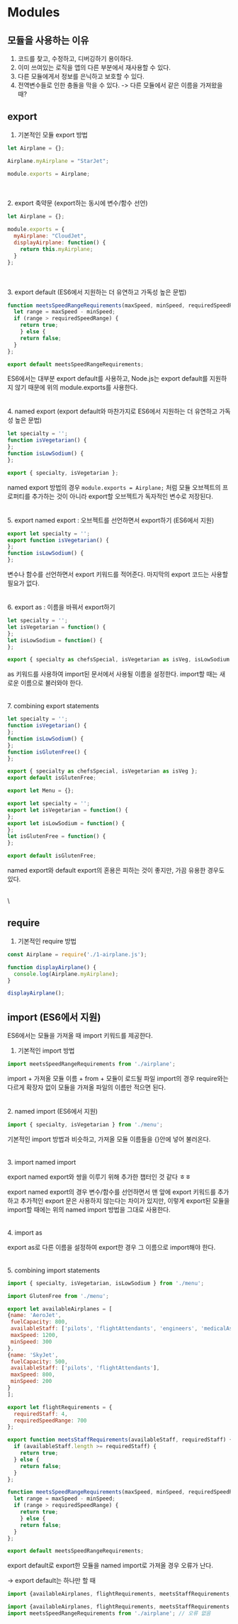 # Modules

## 모듈을 사용하는 이유

1. 코드를 찾고, 수정하고, 디버깅하기 용이하다.
2. 이미 쓰여있는 로직을 앱의 다른 부분에서 재사용할 수 있다. 
3. 다른 모듈에게서 정보를 은닉하고 보호할 수 있다.
4. 전역변수들로 인한 충돌을 막을 수 있다.    -> 다른 모듈에서 같은 이름을 가져왔을 때?

## export

1. 기본적인 모듈 export 방법
``` js
let Airplane = {};

Airplane.myAirplane = "StarJet";

module.exports = Airplane;
```
\
\
2. export 축약문 (export하는 동시에 변수/함수 선언)
``` js
let Airplane = {};

module.exports = {
  myAirplane: "CloudJet", 
  displayAirplane: function() {
    return this.myAirplane;
  }
};
```
\
\
3. export default (ES6에서 지원하는 더 유연하고 가독성 높은 문법)
``` js
function meetsSpeedRangeRequirements(maxSpeed, minSpeed, requiredSpeedRange) {
  let range = maxSpeed - minSpeed;
  if (range > requiredSpeedRange) {
    return true;
    } else {
    return false;
  }
};

export default meetsSpeedRangeRequirements;
```
ES6에서는 대부분 export default를 사용하고, Node.js는 export default를 지원하지 않기 때문에 위의 module.exports를 사용한다.
\
\
\
4. named export (export default와 마찬가지로 ES6에서 지원하는 더 유연하고 가독성 높은 문법)
``` js
let specialty = '';
function isVegetarian() {
}; 
function isLowSodium() {
}; 

export { specialty, isVegetarian };
```
named export 방법의 경우 ``` module.exports = Airplane; ``` 처럼
모듈 오브젝트의 프로퍼티를 추가하는 것이 아니라 export할 오브젝트가 독자적인 변수로 저장된다.
\
\
\
5. export named export : 오브젝트를 선언하면서 export하기 (ES6에서 지원)
``` js
export let specialty = '';
export function isVegetarian() {
}; 
function isLowSodium() {
}; 
```
변수나 함수를 선언하면서 export 키워드를 적어준다. 마지막의 export 코드는 사용할 필요가 없다.
\
\
\
6. export as : 이름을 바꿔서 export하기
``` js
let specialty = '';
let isVegetarian = function() {
}; 
let isLowSodium = function() {
}; 

export { specialty as chefsSpecial, isVegetarian as isVeg, isLowSodium };
```
as 키워드를 사용하여 import된 문서에서 사용될 이름을 설정한다.
import할 때는 새로운 이름으로 불러와야 한다.
\
\
\
7. combining export statements
``` js
let specialty = '';
function isVegetarian() {
}; 
function isLowSodium() {
}; 
function isGlutenFree() {
};

export { specialty as chefsSpecial, isVegetarian as isVeg };
export default isGlutenFree;
```



``` js
export let Menu = {};

export let specialty = '';
export let isVegetarian = function() {
}; 
export let isLowSodium = function() {
}; 
let isGlutenFree = function() {
};

export default isGlutenFree;
```
named export와 default export의 혼용은 피하는 것이 좋지만, 가끔 유용한 경우도 있다.

\
\

## require

1. 기본적인 require 방법
``` js
const Airplane = require('./1-airplane.js');

function displayAirplane() {
  console.log(Airplane.myAirplane);
}

displayAirplane();
```


## import (ES6에서 지원)

ES6에서는 모듈을 가져올 때 import 키워드를 제공한다.

1. 기본적인 import 방법
``` js
import meetsSpeedRangeRequirements from './airplane';
```
import + 가져올 모듈 이름 + from + 모듈이 로드될 파일
import의 경우 require와는 다르게 확장자 없이 모듈을 가져올 파일의 이름만 적으면 된다.
\
\
\
2. named import (ES6에서 지원)
``` js
import { specialty, isVegetarian } from './menu';
```
기본적인 import 방법과 비슷하고, 가져올 모듈 이름들을 {}안에 넣어 불러온다.
\
\
\
3. import named import

export named export와 쌍을 이루기 위해 추가한 챕터인 것 같다 ㅎㅎ

export named export의 경우 변수/함수를 선언하면서 맨 앞에 export 키워드를 추가하고 추가적인 export 문은 사용하지 않는다는 차이가 있지만,
이렇게 export된 모듈을 import할 때에는 위의 named import 방법을 그대로 사용한다.
\
\
\
4. import as

export as로 다른 이름을 설정하여 export한 경우 그 이름으로 import해야 한다.
\
\
\
5. combining import statements
``` js
import { specialty, isVegetarian, isLowSodium } from './menu';

import GlutenFree from './menu';
```

``` js
export let availableAirplanes = [
{name: 'AeroJet',
 fuelCapacity: 800,
 availableStaff: ['pilots', 'flightAttendants', 'engineers', 'medicalAssistance', 'sensorOperators'],
 maxSpeed: 1200,
 minSpeed: 300
}, 
{name: 'SkyJet',
 fuelCapacity: 500,
 availableStaff: ['pilots', 'flightAttendants'],
 maxSpeed: 800,
 minSpeed: 200
}
];

export let flightRequirements = {
  requiredStaff: 4,
  requiredSpeedRange: 700
};

export function meetsStaffRequirements(availableStaff, requiredStaff) {
  if (availableStaff.length >= requiredStaff) {
    return true;
  } else {
    return false;
  }
};

function meetsSpeedRangeRequirements(maxSpeed, minSpeed, requiredSpeedRange) {
  let range = maxSpeed - minSpeed;
  if (range > requiredSpeedRange) {
    return true;
    } else {
    return false;
  }
};

export default meetsSpeedRangeRequirements;
```

export default로 export한 모듈을 named import로 가져올 경우 오류가 난다.

-> export default는 하나만 할 때

``` js
import {availableAirplanes, flightRequirements, meetsStaffRequirements, meetsSpeedRangeRequirement } from './airplane'; // TypeError

import {availableAirplanes, flightRequirements, meetsStaffRequirements } from './airplane';
import meetsSpeedRangeRequirements from './airplane'; // 오류 없음
```